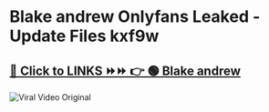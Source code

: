 
 # Blake andrew Onlyfans Leaked - Update Files kxf9w

## <h2><a href="https://clipsfans.com/Blake_andrew&ref=git">🔗 Click to LINKS ⏩⏩ 👉 🟢 Blake andrew </a></h2>

<a href="https://clipsfans.com/Blake_andrew&ref=git" rel="nofollow" data-target="animated-image.originalLink"><img src="https://i.ibb.co.com/xMMVF88/686577567.gif" alt="Viral Video Original" style="max-width: 100%; display: inline-block;" data-target="animated-image.originalImage"></a>

